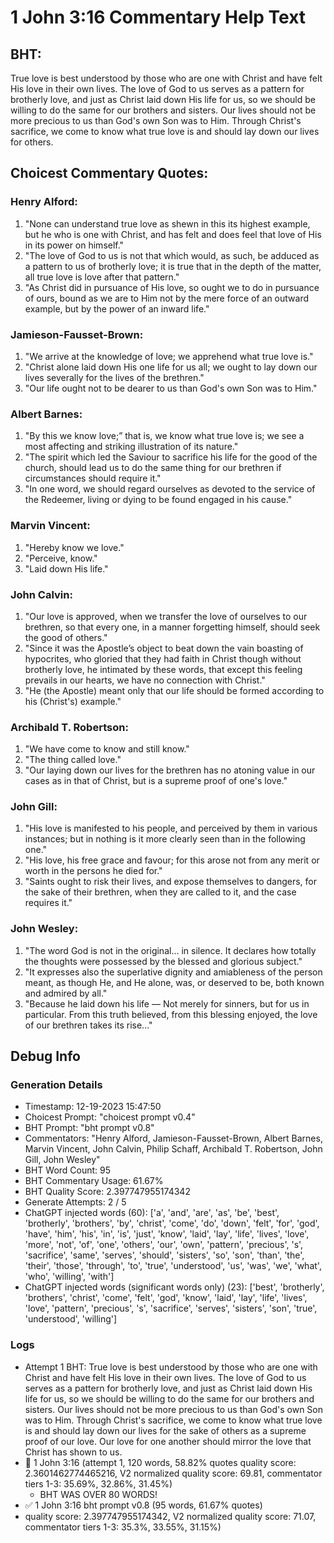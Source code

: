# 1 John 3:16 Commentary Help Text

## BHT:
True love is best understood by those who are one with Christ and have felt His love in their own lives. The love of God to us serves as a pattern for brotherly love, and just as Christ laid down His life for us, so we should be willing to do the same for our brothers and sisters. Our lives should not be more precious to us than God's own Son was to Him. Through Christ's sacrifice, we come to know what true love is and should lay down our lives for others.

## Choicest Commentary Quotes:
### Henry Alford:
1. "None can understand true love as shewn in this its highest example, but he who is one with Christ, and has felt and does feel that love of His in its power on himself."
2. "The love of God to us is not that which would, as such, be adduced as a pattern to us of brotherly love; it is true that in the depth of the matter, all true love is love after that pattern."
3. "As Christ did in pursuance of His love, so ought we to do in pursuance of ours, bound as we are to Him not by the mere force of an outward example, but by the power of an inward life."

### Jamieson-Fausset-Brown:
1. "We arrive at the knowledge of love; we apprehend what true love is."
2. "Christ alone laid down His one life for us all; we ought to lay down our lives severally for the lives of the brethren."
3. "Our life ought not to be dearer to us than God's own Son was to Him."

### Albert Barnes:
1. "By this we know love;” that is, we know what true love is; we see a most affecting and striking illustration of its nature."
2. "The spirit which led the Saviour to sacrifice his life for the good of the church, should lead us to do the same thing for our brethren if circumstances should require it."
3. "In one word, we should regard ourselves as devoted to the service of the Redeemer, living or dying to be found engaged in his cause."

### Marvin Vincent:
1. "Hereby know we love."
2. "Perceive, know."
3. "Laid down His life."

### John Calvin:
1. "Our love is approved, when we transfer the love of ourselves to our brethren, so that every one, in a manner forgetting himself, should seek the good of others."
2. "Since it was the Apostle’s object to beat down the vain boasting of hypocrites, who gloried that they had faith in Christ though without brotherly love, he intimated by these words, that except this feeling prevails in our hearts, we have no connection with Christ."
3. "He (the Apostle) meant only that our life should be formed according to his (Christ's) example."

### Archibald T. Robertson:
1. "We have come to know and still know."
2. "The thing called love."
3. "Our laying down our lives for the brethren has no atoning value in our cases as in that of Christ, but is a supreme proof of one's love."

### John Gill:
1. "His love is manifested to his people, and perceived by them in various instances; but in nothing is it more clearly seen than in the following one."
2. "His love, his free grace and favour; for this arose not from any merit or worth in the persons he died for."
3. "Saints ought to risk their lives, and expose themselves to dangers, for the sake of their brethren, when they are called to it, and the case requires it."

### John Wesley:
1. "The word God is not in the original... in silence. It declares how totally the thoughts were possessed by the blessed and glorious subject."
2. "It expresses also the superlative dignity and amiableness of the person meant, as though He, and He alone, was, or deserved to be, both known and admired by all."
3. "Because he laid down his life — Not merely for sinners, but for us in particular. From this truth believed, from this blessing enjoyed, the love of our brethren takes its rise..."


## Debug Info
### Generation Details
- Timestamp: 12-19-2023 15:47:50
- Choicest Prompt: "choicest prompt v0.4"
- BHT Prompt: "bht prompt v0.8"
- Commentators: "Henry Alford, Jamieson-Fausset-Brown, Albert Barnes, Marvin Vincent, John Calvin, Philip Schaff, Archibald T. Robertson, John Gill, John Wesley"
- BHT Word Count: 95
- BHT Commentary Usage: 61.67%
- BHT Quality Score: 2.397747955174342
- Generate Attempts: 2 / 5
- ChatGPT injected words (60):
	['a', 'and', 'are', 'as', 'be', 'best', 'brotherly', 'brothers', 'by', 'christ', 'come', 'do', 'down', 'felt', 'for', 'god', 'have', 'him', 'his', 'in', 'is', 'just', 'know', 'laid', 'lay', 'life', 'lives', 'love', 'more', 'not', 'of', 'one', 'others', 'our', 'own', 'pattern', 'precious', 's', 'sacrifice', 'same', 'serves', 'should', 'sisters', 'so', 'son', 'than', 'the', 'their', 'those', 'through', 'to', 'true', 'understood', 'us', 'was', 'we', 'what', 'who', 'willing', 'with']
- ChatGPT injected words (significant words only) (23):
	['best', 'brotherly', 'brothers', 'christ', 'come', 'felt', 'god', 'know', 'laid', 'lay', 'life', 'lives', 'love', 'pattern', 'precious', 's', 'sacrifice', 'serves', 'sisters', 'son', 'true', 'understood', 'willing']

### Logs
- Attempt 1 BHT: True love is best understood by those who are one with Christ and have felt His love in their own lives. The love of God to us serves as a pattern for brotherly love, and just as Christ laid down His life for us, so we should be willing to do the same for our brothers and sisters. Our lives should not be more precious to us than God's own Son was to Him. Through Christ's sacrifice, we come to know what true love is and should lay down our lives for the sake of others as a supreme proof of our love. Our love for one another should mirror the love that Christ has shown to us.
- 🔄 1 John 3:16 (attempt 1, 120 words, 58.82% quotes quality score: 2.3601462774465216, V2 normalized quality score: 69.81, commentator tiers 1-3: 35.69%, 32.86%, 31.45%) 
	- BHT WAS OVER 80 WORDS!
- ✅ 1 John 3:16 bht prompt v0.8 (95 words, 61.67% quotes)
- quality score: 2.397747955174342, V2 normalized quality score: 71.07, commentator tiers 1-3: 35.3%, 33.55%, 31.15%)